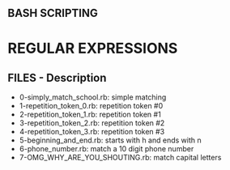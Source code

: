## BASH SCRIPTING

# REGULAR EXPRESSIONS

## FILES - Description

* 0-simply_match_school.rb: simple matching
* 1-repetition_token_0.rb: repetition token #0
* 2-repetition_token_1.rb: repetition token #1
* 3-repetition_token_2.rb: repetition token #2
* 4-repetition_token_3.rb: repetition token #3
* 5-beginning_and_end.rb: starts with h and ends with n
* 6-phone_number.rb: match a 10 digit phone number
* 7-OMG_WHY_ARE_YOU_SHOUTING.rb: match capital letters

